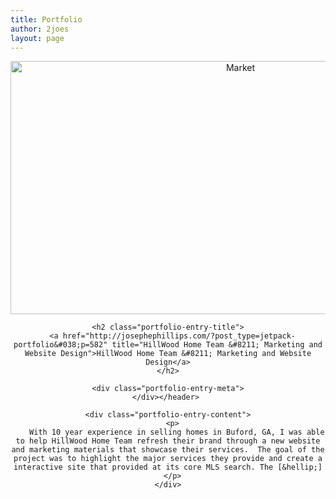 ```yaml
---
title: Portfolio
author: 2joes
layout: page
---
```

<div class="jetpack-portfolio-shortcode column-2">
  <div class="portfolio-entry portfolio-entry-column-2 portfolio-entry-mobile-first-item-row portfolio-entry-first-item-row">
    <header class="portfolio-entry-header"> <a class="portfolio-featured-image" href="http://josephephillips.com/?post_type=jetpack-portfolio&#038;p=582"><img width="720" height="405" src="http://josephephillips.com/wp-content/uploads/2015/10/Market.jpg" class="attachment-large wp-post-image" alt="Market" /></a> 
    
    <h2 class="portfolio-entry-title">
      <a href="http://josephephillips.com/?post_type=jetpack-portfolio&#038;p=582" title="HillWood Home Team &#8211; Marketing and Website Design">HillWood Home Team &#8211; Marketing and Website Design</a>
    </h2>
    
    <div class="portfolio-entry-meta">
    </div></header> 
    
    <div class="portfolio-entry-content">
      <p>
        With 10 year experience in selling homes in Buford, GA, I was able to help HillWood Home Team refresh their brand through a new website and marketing materials that showcase their services.  The goal of the project was to highlight the major services they provide and create a interactive site that provided at its core MLS search. The [&hellip;]
      </p>
    </div>
  </div>
  
  <!-- close .portfolio-entry -->
</div>

<!-- close .jetpack-portfolio -->